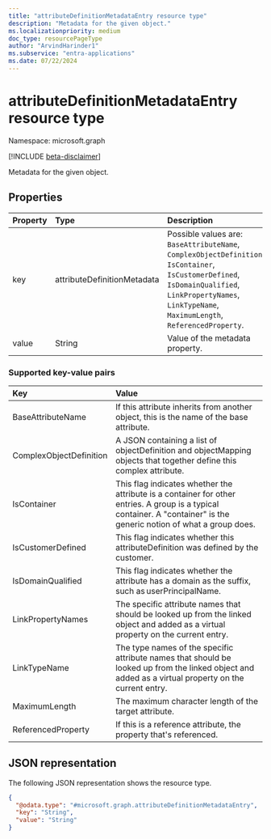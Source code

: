 ```yaml
---
title: "attributeDefinitionMetadataEntry resource type"
description: "Metadata for the given object."
ms.localizationpriority: medium
doc_type: resourcePageType
author: "ArvindHarinder1"
ms.subservice: "entra-applications"
ms.date: 07/22/2024
---
```


# attributeDefinitionMetadataEntry resource type

Namespace: microsoft.graph

[!INCLUDE [beta-disclaimer](../../includes/beta-disclaimer.md)]

Metadata for the given object.

## Properties
| Property       | Type    |Description|
|:---------------|:--------|:----------|
|key|attributeDefinitionMetadata|Possible values are: `BaseAttributeName`, `ComplexObjectDefinition`, `IsContainer`, `IsCustomerDefined`, `IsDomainQualified`, `LinkPropertyNames`, `LinkTypeName`, `MaximumLength`, `ReferencedProperty`. |
|value|String|Value of the metadata property.|

### Supported key-value pairs
| Key       |Value|
|:---------------|:----------|
|BaseAttributeName| If this attribute inherits from another object, this is the name of the base attribute.|
|ComplexObjectDefinition | A JSON containing a list of objectDefinition and objectMapping objects that together define this complex attribute.  |
|IsContainer |This flag indicates whether the attribute is a container for other entries. A group is a typical container. A "container" is the generic notion of what a group does. |
|IsCustomerDefined |This flag indicates whether this attributeDefinition was defined by the customer. |
|IsDomainQualified |This flag indicates whether the attribute has a domain as the suffix, such as userPrincipalName. |
|LinkPropertyNames  |The specific attribute names that should be looked up from the linked object and added as a virtual property on the current entry. |
|LinkTypeName |The type names of the specific attribute names that should be looked up from the linked object and added as a virtual property on the current entry.  |
|MaximumLength  |The maximum character length of the target attribute. |
|ReferencedProperty  |If this is a reference attribute, the property that's referenced.  |

## JSON representation

The following JSON representation shows the resource type.
<!-- {
  "blockType": "resource",
  "@odata.type": "microsoft.graph.attributeDefinitionMetadataEntry"
}
-->
``` json
{
  "@odata.type": "#microsoft.graph.attributeDefinitionMetadataEntry",
  "key": "String",
  "value": "String"
}
```

<!-- uuid: 8fcb5dbc-d5aa-4681-8e31-b001d5168d79
2015-10-25 14:57:30 UTC -->
<!--
{
  "type": "#page.annotation",
  "description": "metadataEntry resource",
  "keywords": "",
  "section": "documentation",
  "tocPath": "",
  "suppressions": []
}
-->


